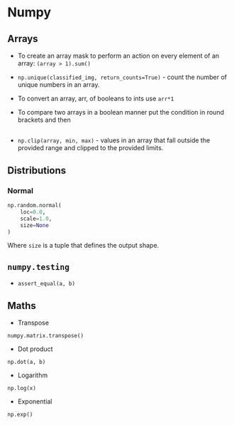 # Numpy

## Arrays

* To create an array mask to perform an action on every element of an array: `(array > 1).sum()`

* `np.unique(classified_img, return_counts=True)` - count the number of unique numbers in an array. 

* To convert an array, arr, of booleans to ints use `arr*1`

* To compare two arrays in a boolean manner put the condition in round brackets and then 

## 

* `np.clip(array, min, max)` - values in an array that fall outside the provided range and clipped to the provided limits.

## Distributions

### Normal

```python
np.random.normal(
	loc=0.0,
	scale=1.0,
	size=None
)
```

Where `size` is a tuple that defines the output shape.

## `numpy.testing`

* `assert_equal(a, b)`

## Maths

* Transpose

`numpy.matrix.transpose()`

* Dot product

`np.dot(a, b)`

* Logarithm

`np.log(x)`

* Exponential

`np.exp()`


